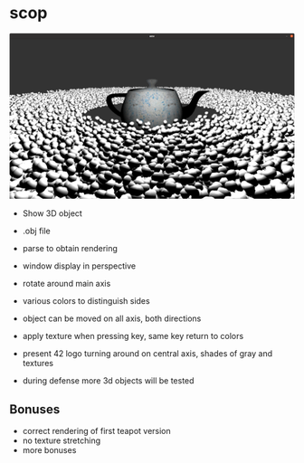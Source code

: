 # scop

![screenshot](https://github.com/wehard/scop/blob/master/res/textures/screenshot.png)

- Show 3D object
- .obj file
- parse to obtain rendering

- window display in perspective
- rotate around main axis
- various colors to distinguish sides
- object can be moved on all axis, both directions

- apply texture when pressing key, same key return to colors

- present 42 logo turning around on central axis, shades of gray and textures

- during defense more 3d objects will be tested

## Bonuses

- correct rendering of first teapot version
- no texture stretching
- more bonuses
